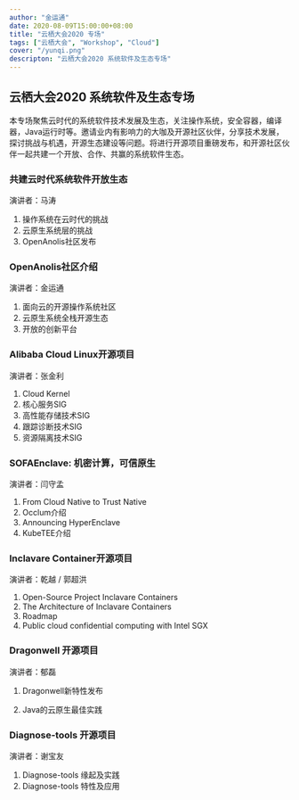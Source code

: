 ```yaml
---
author: "金运通"
date: 2020-08-09T15:00:00+08:00
title: "云栖大会2020 专场"	
tags: ["云栖大会", "Workshop", "Cloud"]
cover: "/yunqi.png"
descripton: "云栖大会2020 系统软件及生态专场"
---
```



## 云栖大会2020 系统软件及生态专场
本专场聚焦云时代的系统软件技术发展及生态，关注操作系统，安全容器，编译器，Java运行时等。邀请业内有影响力的大咖及开源社区伙伴，分享技术发展，探讨挑战与机遇，开源生态建设等问题。将进行开源项目重磅发布，和开源社区伙伴一起共建一个开放、合作、共赢的系统软件生态。

### 共建云时代系统软件开放生态

演讲者：马涛

1. 操作系统在云时代的挑战
2. 云原生系统层的挑战
3. OpenAnolis社区发布

### OpenAnolis社区介绍

演讲者：金运通

1. 面向云的开源操作系统社区
2. 云原生系统全栈开源生态
3. 开放的创新平台

### Alibaba Cloud Linux开源项目

演讲者：张金利 

1. Cloud Kernel 
2. 核心服务SIG
3. 高性能存储技术SIG
4. 跟踪诊断技术SIG
5. 资源隔离技术SIG

### SOFAEnclave: 机密计算，可信原生

演讲者：闫守孟

1. From Cloud Native to Trust Native
2. Occlum介绍
3. Announcing HyperEnclave
4. KubeTEE介绍

### Inclavare Container开源项目

演讲者：乾越 / 郭超洪

1. Open-Source Project Inclavare Containers
2. The Architecture of Inclavare Containers 
3. Roadmap
4. Public cloud confidential computing with Intel SGX

### Dragonwell 开源项目

演讲者：郁磊

1. Dragonwell新特性发布

2. Java的云原生最佳实践

### Diagnose-tools 开源项目 
演讲者：谢宝友

1. Diagnose-tools 缘起及实践
2. Diagnose-tools 特性及应用